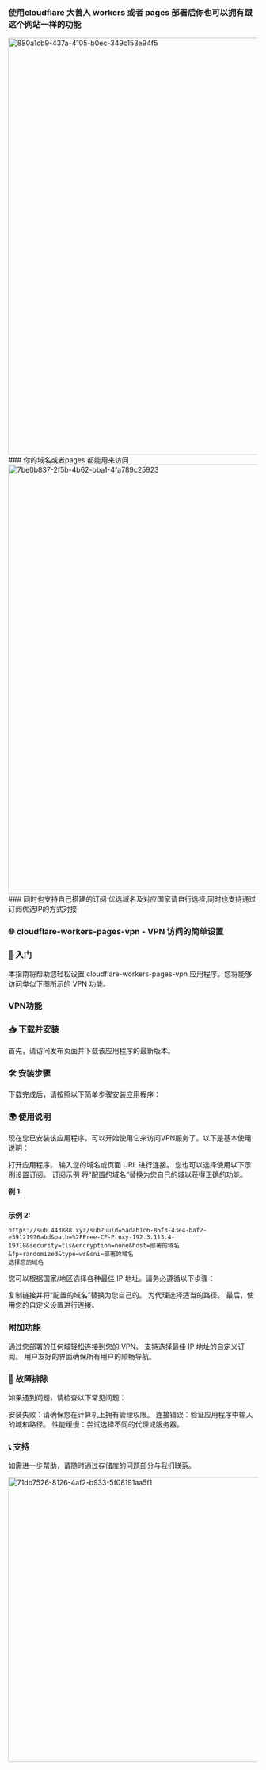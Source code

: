 ### 使用cloudflare 大善人 workers 或者 pages 部署后你也可以拥有跟这个网站一样的功能
<img width="1265" height="841" alt="880a1cb9-437a-4105-b0ec-349c153e94f5" src="https://github.com/user-attachments/assets/1fc0f5b2-b5be-4f27-8dab-9e3cbf76126e" />
### 你的域名或者pages 都能用来访问
<img width="1300" height="866" alt="7be0b837-2f5b-4b62-bba1-4fa789c25923" src="https://github.com/user-attachments/assets/1bf97f69-7185-4dfc-ad81-5ef212644136" />
### 同时也支持自己搭建的订阅 优选域名及对应国家请自行选择,同时也支持通过订阅优选IP的方式对接

### 🌐 cloudflare-workers-pages-vpn - VPN 访问的简单设置


### 🚀 入门
本指南将帮助您轻松设置 cloudflare-workers-pages-vpn 应用程序。您将能够访问类似下图所示的 VPN 功能。

### VPN功能

### 📥 下载并安装
首先，请访问发布页面并下载该应用程序的最新版本。


### 🛠 安装步骤
下载完成后，请按照以下简单步骤安装应用程序：


### 🌍 使用说明
现在您已安装该应用程序，可以开始使用它来访问VPN服务了。以下是基本使用说明：

打开应用程序。
输入您的域名或页面 URL 进行连接。
您也可以选择使用以下示例设置订阅。
订阅示例
将“配置的域名”替换为您自己的域以获得正确的功能。


**例 1:**
```https://sub.443888.xyz/sub?uuid=bbbbbbbb-bbbb-4bbb-bbbb-bbbbbbbbbbbb&path=%2FFree-CF-Proxy-KR4&security=tls&encryption=none&host=部署的域名&fp=randomized&type=ws&sni=部署的域名
```
**示例 2:**
```
https://sub.443888.xyz/sub?uuid=5adab1c6-86f3-43e4-baf2-e59121976abd&path=%2FFree-CF-Proxy-192.3.113.4-19318&security=tls&encryption=none&host=部署的域名&fp=randomized&type=ws&sni=部署的域名
选择您的域名
```
您可以根据国家/地区选择各种最佳 IP 地址。请务必遵循以下步骤：

复制链接并将“配置的域名”替换为您自己的。
为代理选择适当的路径。
最后，使用您的自定义设置进行连接。
### 附加功能
通过您部署的任何域轻松连接到您的 VPN。
支持选择最佳 IP 地址的自定义订阅。
用户友好的界面确保所有用户的顺畅导航。
### 📖 故障排除
如果遇到问题，请检查以下常见问题：

安装失败：请确保您在计算机上拥有管理权限。
连接错误：验证应用程序中输入的域和路径。
性能缓慢：尝试选择不同的代理或服务器。
### 📞 支持
如需进一步帮助，请随时通过存储库的问题部分与我们联系。

<img width="875" height="575" alt="71db7526-8126-4af2-b933-5f08191aa5f1" src="https://github.com/user-attachments/assets/ca48d50f-d070-4919-a24b-838a626478f5" />

